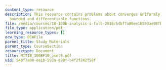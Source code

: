 ```yaml
---
content_type: resource
description: This resource contains problems about converges uniformly, uniformly
  bounded and differentiable functions.
file: /media/courses/18-100b-analysis-i-fall-2010/54bf7a00ee1b593ae98fb4f2f242f58f_MIT18_100BF10_pset9.pdf
file_type: application/pdf
learning_resource_types: []
ocw_type: OCWFile
parent_title: Study Materials
parent_type: CourseSection
resourcetype: Document
title: MIT18_100BF10_pset9.pdf
uid: 54bf7a00-ee1b-593a-e98f-b4f2f242f58f
---
```

